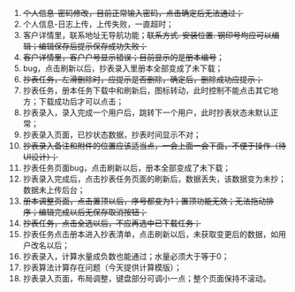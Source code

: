 1. ~~个人信息-密码修改，目前正常输入密码，点击确定后无法通过；~~
2. 个人信息-日志上传，上传失败，一直超时；
3. 客户详情里，联系地址无导航功能；~~联系方式. 安装位置. 钢印号均应可以编辑；编辑保存后提示保存成功失败；~~
4. ~~客户详情里，客户户号显示错误；目前显示的是册本编号~~；
5. bug，点击刷新以后，抄表录入里册本全部变成了未下载；
6. ~~抄表任务，左滑删除时，应提示是否删除，确定后，删除成功应提示；~~
7. 抄表任务，册本任务下载中和刷新后，图标转动，此时控制不能点击其它地方；下载成功后才可以点击；
8. 抄表录入，录入完成一个用户后，跳转下一个用户，此时抄表状态未默认正常；
9. 抄表录入页面，已抄状态数据，抄表时间显示不对；
10. ~~抄表录入备注和附件的位置应该适当点，一会上面一会下面，不便于操作（待UI设计）；~~
11. 抄表任务页面bug，点击刷新以后，册本全部变成了未下载；
12. 抄表录入完成后，点击抄表任务页面的刷新后，数据丢失，该数据变为未抄；数据未上传后台；
13. ~~册本调整页面，点击置顶以后，序号都变为1；置顶功能无效；无法拖动排序；编辑完成以后无保存取消按钮；~~
14. ~~抄表任务，点击全选以后，不应再选中已下载任务；~~
15. 抄表任务点击册本进入抄表清单，点击刷新以后，未获取变更后的数据，如用户改名以后；
16. 抄表录入，计算水量成负数也能通过；水量必须大于等于0；
17. 抄表算法计算存在问题（今天提供计算模版）；
18. 抄表录入页面，布局调整，键盘部分可调小一点；整个页面保持不滚动。
